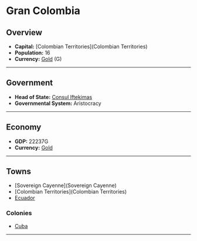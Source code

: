 # Gran Colombia

## Overview

- **Capital:** [Colombian Territories](Colombian Territories)
- **Population:** 16
- **Currency:** [Gold](Gold) (G)

---

## Government

- **Head of State:** [Consul Iftekimas](Iftekimas)
- **Governmental System:** Aristocracy

---

## Economy

- **GDP:** 22237G
- **Currency:** [Gold](Gold)

---

## Towns

- [Sovereign Cayenne](Sovereign Cayenne)
- [Colombian Territories](Colombian Territories)
- [Ecuador](Ecuador)

### Colonies

- [Cuba](Cuba)

---